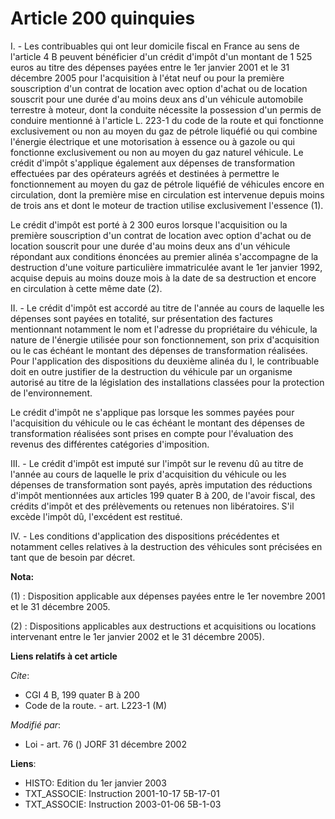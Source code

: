 # Article 200 quinquies

I. - Les contribuables qui ont leur domicile fiscal en France au sens de l'article 4 B peuvent bénéficier d'un crédit d'impôt
d'un montant de 1 525 euros au titre des dépenses payées entre le 1er janvier 2001 et le 31 décembre 2005 pour l'acquisition
à l'état neuf ou pour la première souscription d'un contrat de location avec option d'achat ou de location souscrit pour une
durée d'au moins deux ans d'un véhicule automobile terrestre à moteur, dont la conduite nécessite la possession d'un permis
de conduire mentionné à l'article L. 223-1 du code de la route et qui fonctionne exclusivement ou non au moyen du gaz de
pétrole liquéfié ou qui combine l'énergie électrique et une motorisation à essence ou à gazole ou qui fonctionne
exclusivement ou non au moyen du gaz naturel véhicule. Le crédit d'impôt s'applique également aux dépenses de transformation
effectuées par des opérateurs agréés et destinées à permettre le fonctionnement au moyen du gaz de pétrole liquéfié de
véhicules encore en circulation, dont la première mise en circulation est intervenue depuis moins de trois ans et dont le
moteur de traction utilise exclusivement l'essence (1).

Le crédit d'impôt est porté à 2 300 euros lorsque l'acquisition ou la première souscription d'un contrat de location avec
option d'achat ou de location souscrit pour une durée d'au moins deux ans d'un véhicule répondant aux conditions énoncées au
premier alinéa s'accompagne de la destruction d'une voiture particulière immatriculée avant le 1er janvier 1992, acquise
depuis au moins douze mois à la date de sa destruction et encore en circulation à cette même date (2).

II. - Le crédit d'impôt est accordé au titre de l'année au cours de laquelle les dépenses sont payées en totalité, sur
présentation des factures mentionnant notamment le nom et l'adresse du propriétaire du véhicule, la nature de l'énergie
utilisée pour son fonctionnement, son prix d'acquisition ou le cas échéant le montant des dépenses de transformation
réalisées. Pour l'application des dispositions du deuxième alinéa du I, le contribuable doit en outre justifier de la
destruction du véhicule par un organisme autorisé au titre de la législation des installations classées pour la protection de
l'environnement.

Le crédit d'impôt ne s'applique pas lorsque les sommes payées pour l'acquisition du véhicule ou le cas échéant le montant des
dépenses de transformation réalisées sont prises en compte pour l'évaluation des revenus des différentes catégories
d'imposition.

III. - Le crédit d'impôt est imputé sur l'impôt sur le revenu dû au titre de l'année au cours de laquelle le prix
d'acquisition du véhicule ou les dépenses de transformation sont payés, après imputation des réductions d'impôt mentionnées
aux articles 199 quater B à 200, de l'avoir fiscal, des crédits d'impôt et des prélèvements ou retenues non libératoires.
S'il excède l'impôt dû, l'excédent est restitué.

IV. - Les conditions d'application des dispositions précédentes et notamment celles relatives à la destruction des véhicules
sont précisées en tant que de besoin par décret.

**Nota:**

(1) : Disposition applicable aux dépenses payées entre le 1er novembre 2001 et le 31 décembre 2005.

(2) : Dispositions applicables aux destructions et acquisitions ou locations intervenant entre le 1er janvier 2002 et le 31
décembre 2005).

**Liens relatifs à cet article**

_Cite_:

  - CGI 4 B, 199 quater B à 200
  - Code de la route. - art. L223-1 (M)

_Modifié par_:

  - Loi - art. 76 () JORF 31 décembre 2002

**Liens**:

  - HISTO: Edition du 1er janvier 2003
  - TXT_ASSOCIE: Instruction 2001-10-17 5B-17-01
  - TXT_ASSOCIE: Instruction 2003-01-06 5B-1-03
